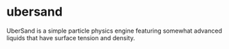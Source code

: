 ubersand
========

UberSand is a simple particle physics engine featuring somewhat advanced liquids that have surface tension and density.
